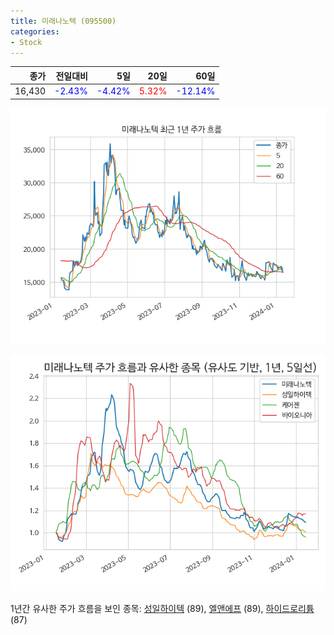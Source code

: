 ```yaml
---
title: 미래나노텍 (095500)
categories:
- Stock
---
```


|종가|전일대비|5일|20일|60일|
|---:|-------:|--:|---:|---:|
|16,430|<span style="color: blue">-2.43%</span>|<span style="color: blue">-4.42%</span>|<span style="color: red">5.32%</span>|<span style="color: blue">-12.14%</span>|


<!-- more -->

![095500](/assets/images/stock/095500.png)

![095500](/assets/images/stock/095500_sim.png)

1년간 유사한 주가 흐름을 보인 종목:
[성일하이텍](/stock/365340/) (89),
[엘앤에프](/stock/066970/) (89),
[하이드로리튬](/stock/101670/) (87)